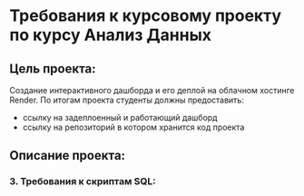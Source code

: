 # Требования к курсовому проекту по курсу Анализ Данных

## Цель проекта: 
Создание интерактивного дашборда и его деплой на облачном хостинге Render. По итогам проекта студенты должны предоставить:
* ссылку на задеплоенный и работающий дашборд
* ссылку на репозиторий в котором хранится код проекта

## Описание проекта:
### 3. Требования к скриптам SQL:

